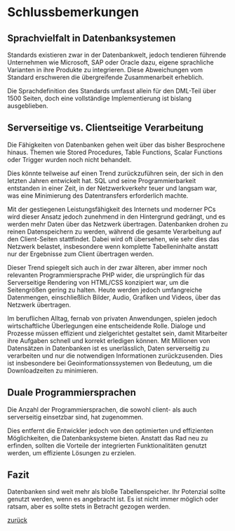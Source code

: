 # Schlussbemerkungen

## Sprachvielfalt in Datenbanksystemen

Standards existieren zwar in der Datenbankwelt, jedoch tendieren führende Unternehmen wie Microsoft, SAP oder Oracle
dazu, eigene sprachliche Varianten in ihre Produkte zu integrieren. Diese Abweichungen vom Standard erschweren die
übergreifende Zusammenarbeit erheblich.

Die Sprachdefinition des Standards umfasst allein für den DML-Teil über 1500 Seiten, doch eine vollständige
Implementierung ist bislang ausgeblieben.

## Serverseitige vs. Clientseitige Verarbeitung

Die Fähigkeiten von Datenbanken gehen weit über das bisher Besprochene hinaus. Themen wie Stored Procedures, Table
Functions, Scalar Functions oder Trigger wurden noch nicht behandelt.

Dies könnte teilweise auf einen Trend zurückzuführen sein, der sich in den letzten Jahren entwickelt hat. SQL und seine
Programmierbarkeit entstanden in einer Zeit, in der Netzwerkverkehr teuer und langsam war, was eine Minimierung des
Datentransfers erforderlich machte.

Mit der gestiegenen Leistungsfähigkeit des Internets und moderner PCs wird dieser Ansatz jedoch zunehmend in den
Hintergrund gedrängt, und es werden mehr Daten über das Netzwerk übertragen. Datenbanken drohen zu reinen Datenspeichern
zu werden, während die gesamte Verarbeitung auf den Client-Seiten stattfindet. Dabei wird oft übersehen, wie sehr dies
das Netzwerk belastet, insbesondere wenn komplette Tabelleninhalte anstatt nur der Ergebnisse zum Client übertragen
werden.

Dieser Trend spiegelt sich auch in der zwar älteren, aber immer noch relevanten Programmiersprache PHP wider, die
ursprünglich für das Serverseitige Rendering von HTML/CSS konzipiert war, um die Seitengrößen gering zu halten. Heute
werden jedoch umfangreiche Datenmengen, einschließlich Bilder, Audio, Grafiken und Videos, über das Netzwerk übertragen.

Im beruflichen Alltag, fernab von privaten Anwendungen, spielen jedoch wirtschaftliche Überlegungen eine entscheidende
Rolle. Dialoge und Prozesse müssen effizient und zielgerichtet gestaltet sein, damit Mitarbeiter ihre Aufgaben schnell
und korrekt erledigen können. Mit Millionen von Datensätzen in Datenbanken ist es unerlässlich, Daten serverseitig zu
verarbeiten und nur die notwendigen Informationen zurückzusenden. Dies ist insbesondere bei Geoinformationssystemen von
Bedeutung, um die Downloadzeiten zu minimieren.

## Duale Programmiersprachen

Die Anzahl der Programmiersprachen, die sowohl client- als auch serverseitig einsetzbar sind, hat zugenommen.

Dies entfernt die Entwickler jedoch von den optimierten und effizienten Möglichkeiten, die Datenbanksysteme bieten.
Anstatt das Rad neu zu erfinden, sollten die Vorteile der integrierten Funktionalitäten genutzt werden, um effiziente
Lösungen zu erzielen.

## Fazit

Datenbanken sind weit mehr als bloße Tabellenspeicher. Ihr Potenzial sollte genutzt werden, wenn es angebracht ist. Es
ist nicht immer möglich oder ratsam, aber es sollte stets in Betracht gezogen werden.

[zurück](../datenbanken.md)